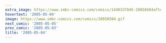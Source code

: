 ```yaml
---
extra_image: https://www.smbc-comics.com/comics/1440337045-20050504after.png
hovertext: '2005-05-04'
image: https://www.smbc-comics.com/comics/20050504.gif
next_comic: '2005-05-05'
prev_comic: '2005-05-03'
title: '2005-05-04'
---
```


